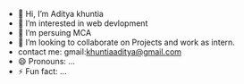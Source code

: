- 👋 Hi, I’m Aditya khuntia
- 👀 I’m interested in web devlopment
- 🌱 I’m persuing MCA
- 💞️ I’m looking to collaborate on Projects and work as intern.
- contact me: gmail:khuntiaaditya@gmail.com
- 😄 Pronouns: ...
- ⚡ Fun fact: ...

<!---
Aditya-68/Aditya-68 is a ✨ special ✨ repository because its `README.md` (this file) appears on your GitHub profile.
You can click the Preview link to take a look at your changes.
--->
